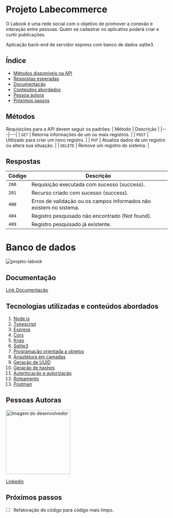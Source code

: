 # **Projeto Labecommerce**

O Labook é uma rede social com o objetivo de promover a conexão e interação entre pessoas. Quem se cadastrar no aplicativo poderá criar e curtir publicações.

Aplicação back-end de servidor express com banco de dados sqlite3.

## Índice
- <a href="#métodos">Métodos disponíveis na API</a>
- <a href="#respostas">Respostas esperadas</a>
- <a href="#documentação">Documentação</a>
- <a href="#abordados">Conteúdos abordados</a>
- <a href="#pessoa">Pessoa autora</a>
- <a href="#próximos">Próximos passos</a>


## Métodos
Requisições para a API devem seguir os padrões:
| Método | Descrição |
|---|---|
| `GET` | Retorna informações de um ou mais registros. |
| `POST` | Utilizado para criar um novo registro. |
| `PUT` | Atualiza dados de um registro ou altera sua situação. |
| `DELETE` | Remove um registro do sistema. |

## Respostas

| Código | Descrição |
|---|---|
| `200` | Requisição executada com sucesso (success).|
| `201` | Recurso criado com sucesso (success).|
| `400` | Erros de validação ou os campos informados não existem no sistema.|
| `404` | Registro pesquisado não encontrado (Not found).|
| `409` | Registro pesquisado já existente.|

# Banco de dados

![projeto-labook ](https://user-images.githubusercontent.com/29845719/216036534-2b3dfb48-7782-411a-bffd-36245b78594e.png)

## Documentação
[Link Documentação](https://documenter.getpostman.com/view/24424903/2s93CLttxF)

## Tecnologias utilizadas e conteúdos abordados

1. [Node.js](https://nodejs.org/en/)
2. [Typescript](https://www.typescriptlang.org/)
3. [Express](https://expressjs.com/pt-br/)
4. [Cors](https://www.npmjs.com/package/cors)
5. [Knex](https://knexjs.org/)
6. [Sqlite3](https://www.sqlitetutorial.net/)
7. [Programação orientada a objetos]()
8. [Arquitetura em camadas]()
9. [Geração de UUID](https://www.npmjs.com/package/uuid)
10. [Geração de hashes](https://www.npmjs.com/package/bcrypt)
11. [Autenticação e autorização](https://www.npmjs.com/package/jsonwebtoken)
12. [Roteamento](https://expressjs.com/pt-br/api.html#router)
13. [Postman](https://www.postman.com/)

## Pessoas Autoras

<img style="width:200px" src="https://github.com/Casenrique.png" alt="Imagem do desenvolvedor">

[Linkedin](https://www.linkedin.com/in/carlos-henrique-de-souza-1767311a/)

## Próximos passos

- [ ] Refatoração de código para código mais limpo.




